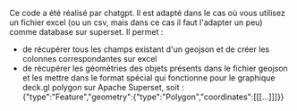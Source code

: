 Ce code a été réalisé par chatgpt.
Il est adapté dans le cas où vous utilisez un fichier excel (ou un csv, mais dans ce cas il faut l'adapter un peu) comme database sur superset. 
Il permet : 
- de récupérer tous les champs existant d'un geojson et de créer les colonnes correspondantes sur excel
- de récupérer les géométries des objets présents dans le fichier geojson et les mettre dans le format spécial qui fonctionne pour le graphique deck.gl polygon sur Apache Superset, soit :
  {"type":"Feature","geometry":{"type":"Polygon","coordinates":[[[...]]]}}


